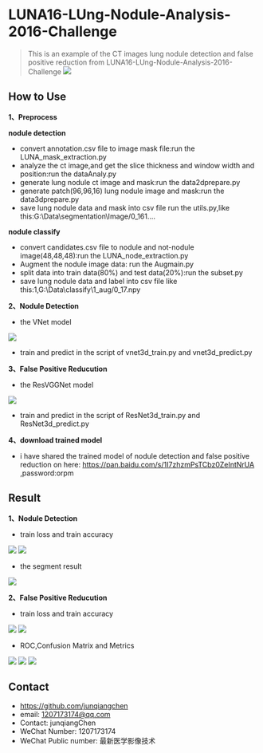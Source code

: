# LUNA16-LUng-Nodule-Analysis-2016-Challenge
> This is an example of the CT images lung nodule detection and false positive reduction from LUNA16-LUng-Nodule-Analysis-2016-Challenge
![](luna16_header.png)

## How to Use

**1、Preprocess**

**nodule detection**

* convert annotation.csv file to image mask file:run the LUNA_mask_extraction.py
* analyze the ct image,and get the slice thickness and window width and position:run the dataAnaly.py
* generate lung nodule ct image and mask:run the data2dprepare.py
* generate patch(96,96,16) lung nodule image and mask:run the data3dprepare.py
* save lung nodule data and mask into csv file run the utils.py,like this:G:\Data\segmentation\Image/0_161....

**nodule classify**

* convert candidates.csv file to nodule and not-nodule image(48,48,48):run the LUNA_node_extraction.py
* Augment the nodule image data: run the Augmain.py
* split data into train data(80%) and test data(20%):run the subset.py
* save lung nodule data and label into csv file like this:1,G:\Data\classify\1_aug/0_17.npy

**2、Nodule Detection**
* the VNet model

![](3dVNet.png) 

* train and predict in the script of vnet3d_train.py and vnet3d_predict.py

**3、False Positive Reducution**
* the ResVGGNet model

![](ResVGGNet.png)

* train and predict in the script of ResNet3d_train.py and ResNet3d_predict.py

**4、download trained model**
* i have shared the trained model of nodule detection and false positive reduction on here: https://pan.baidu.com/s/1I7zhzmPsTCbz0ZeIntNrUA ,password:orpm

## Result

**1、Nodule Detection**

* train loss and train accuracy

![](segloss1.PNG)
![](segaccuracy.PNG)

* the segment result

![](segImage.bmp)

**2、False Positive Reducution**

* train loss and train accuracy

![](classfy_loss.PNG)
![](classfy_accu.PNG)

* ROC,Confusion Matrix and Metrics

![](roc.PNG)
![](ConfusionMatrix.PNG)
![](metric.PNG)

## Contact
* https://github.com/junqiangchen
* email: 1207173174@qq.com
* Contact: junqiangChen
* WeChat Number: 1207173174
* WeChat Public number: 最新医学影像技术
